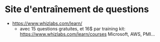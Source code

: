 # Site d'entraînement de questions
* https://www.whizlabs.com/learn/
  * avec 15 questions gratuites, et 16$ par training kit: https://www.whizlabs.com/learn/courses Microsoft, AWS, PMI...
